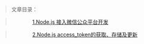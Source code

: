>文章目录：

>&ensp;&ensp;&ensp;&ensp;&ensp;&ensp;&ensp;&ensp;[1.Node.js 接入微信公众平台开发](http://cnodejs.org/topic/59294bff9e32cc84569a746a)

>&ensp;&ensp;&ensp;&ensp;&ensp;&ensp;&ensp;&ensp;[2.Node.js access_token的获取、存储及更新](http://cnodejs.org/topic/5933d125739a92064a1bd4b6)